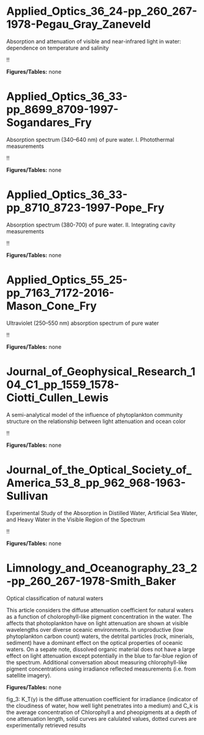 # Applied_Optics_36_24-pp_260_267-1978-Pegau_Gray_Zaneveld

Absorption and attenuation of visible and near-infrared light in water: dependence on temperature and salinity

!!

**Figures/Tables:**
none


# Applied_Optics_36_33-pp_8699_8709-1997-Sogandares_Fry

Absorption spectrum (340–640 nm) of pure water. I. Photothermal measurements

!!

**Figures/Tables:**
none

# Applied_Optics_36_33-pp_8710_8723-1997-Pope_Fry

Absorption spectrum (380-700) of pure water. II. Integrating cavity measurements

!!

**Figures/Tables:**
none

# Applied_Optics_55_25-pp_7163_7172-2016-Mason_Cone_Fry

Ultraviolet (250–550 nm) absorption spectrum of pure water

!!

**Figures/Tables:**
none

# Journal_of_Geophysical_Research_104_C1_pp_1559_1578-Ciotti_Cullen_Lewis

A  semi-analytical model  of  the  influence of  phytoplankton community  structure on  the  relationship  between light attenuation  and  ocean  color 

!!

**Figures/Tables:**
none

# Journal_of_the_Optical_Society_of_America_53_8_pp_962_968-1963-Sullivan

Experimental Study of the Absorption in Distilled Water, Artificial Sea Water,
and  Heavy  Water  in the  Visible  Region  of the  Spectrum

!!

**Figures/Tables:**
none

# Limnology_and_Oceanography_23_2-pp_260_267-1978-Smith_Baker

Optical  classification  of  natural  waters

This article considers the diffuse attenuation coefficient for natural waters as a function of cholorophyll-like pigment concentration in the water. The affects that photoplankton have on light attenuation are shown at visible wavelengths over diverse oceanic environments. In unproductive (low phytoplankton carbon count) waters, the detrital particles (rock, minerials, sediment) have a dominant effect on the optical properties of oceanic waters. On a sepate note, dissolved organic material does not have a large effect on light attenuation except potentially in the blue to far-blue region of the spectrum. Additional conversation about measuring chlorophyll-like pigment concentrations using irradiance reflected measurements (i.e. from satellite imagery).

**Figures/Tables:**
none 

fig_3: K_T(y) is the diffuse attenuation coefficient for irradiance (indicator of the cloudiness of water, how well light penetrates into a medium) and C_k is the average concentration of Chlorophyll a and pheopigments at a depth of one attenuation length, solid curves are calulated values, dotted curves are experimentally retrieved results